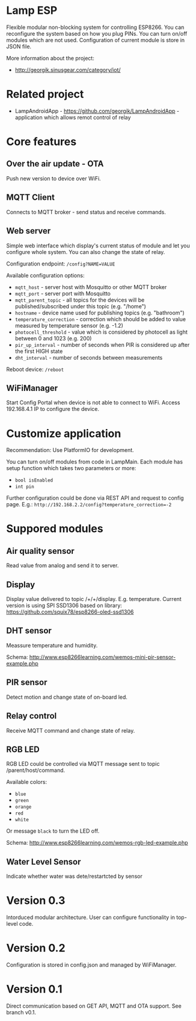 # Lamp ESP

Flexible modular non-blocking system for controlling ESP8266.
You can reconfigure the system based on how you plug PINs.
You can turn on/off modules which are not used.
Configuration of current module is store in JSON file.

More information about the project:

- http://georgik.sinusgear.com/category/iot/

# Related project

- LampAndroidApp - https://github.com/georgik/LampAndroidApp - application which allows remot control of relay

# Core features

## Over the air update - OTA

Push new version to device over WiFi.

## MQTT Client

Connects to MQTT broker - send status and receive commands.

## Web server

Simple web interface which display's current status of module and let you configure whole system. You can also change the state of relay.

Configuration endpoint: `/config?NAME=VALUE`

Available configuration options:

 - `mqtt_host` - server host with Mosquitto or other MQTT broker
 - `mqtt_port` - server port with Mosquitto
 - `mqtt_parent_topic` - all topics for the devices will be published/subscribed under this topic (e.g. "/home")
 - `hostname` - device name used for publishing topics (e.g. "bathroom")
 - `temperature_correction` - correction which should be added to value measured by temperature sensor (e.g. -1.2)
 - `photocell_threshold` - value which is considered by photocell as light between 0 and 1023 (e.g. 200)
 - `pir_up_interval` - number of seconds when PIR is considered up after the first HIGH state
 - `dht_interval` - number of seconds between measurements

Reboot device: `/reboot`

## WiFiManager

Start Config Portal when device is not able to connect to WiFi.
Access 192.168.4.1 IP to configure the device.

# Customize application

Recommendation: Use PlatformIO for development.

You can turn on/off modules from code in LampMain.
Each module has setup function which takes two parameters or more:

 - `bool isEnabled`
 - `int pin`

Further configuration could be done via REST API and request to config page.
E.g.: `http://192.168.2.2/config?temperature_correction=-2`

# Suppored modules

## Air quality sensor

Read value from analog and send it to server.

## Display

Display value delivered to topic /+/+/display. E.g. temperature.
Current version is using SPI SSD1306 based on library:
https://github.com/squix78/esp8266-oled-ssd1306

## DHT sensor

Meassure temperature and humidity.

Schema: http://www.esp8266learning.com/wemos-mini-pir-sensor-example.php

## PIR sensor

Detect motion and change state of on-board led.

## Relay control

Receive MQTT command and change state of relay.

## RGB LED

RGB LED could be controlled via MQTT message sent to topic /parent/host/command.

Available colors:
 - `blue`
 - `green`
 - `orange`
 - `red`  
 - `white`

Or message `black` to turn the LED off.

Schema: http://www.esp8266learning.com/wemos-rgb-led-example.php

## Water Level Sensor

Indicate whether water was dete/restartcted by sensor

# Version 0.3

Intorduced modular architecture. User can configure functionality in top-level code.

# Version 0.2

Configuration is stored in config.json and managed by WiFiManager.

# Version 0.1

Direct communication based on GET API, MQTT and OTA support.
See branch v0.1.
